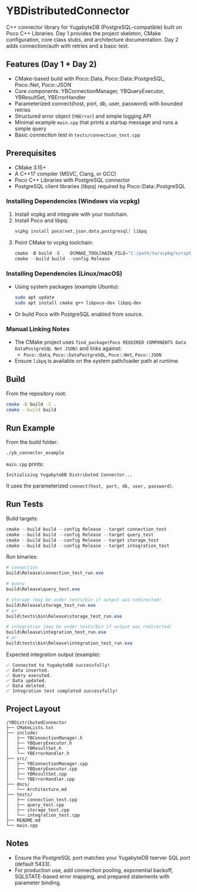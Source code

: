 # YBDistributedConnector

C++ connector library for YugabyteDB (PostgreSQL-compatible) built on Poco C++ Libraries. Day 1 provides the project skeleton, CMake configuration, core class stubs, and architecture documentation. Day 2 adds connection/auth with retries and a basic test.

## Features (Day 1 + Day 2)
- CMake-based build with Poco::Data, Poco::Data::PostgreSQL, Poco::Net, Poco::JSON
- Core components: YBConnectionManager, YBQueryExecutor, YBResultSet, YBErrorHandler
- Parameterized connect(host, port, db, user, password) with bounded retries
- Structured error object (`YBError`) and simple logging API
- Minimal example `main.cpp` that prints a startup message and runs a simple query
- Basic connection test in `tests/connection_test.cpp`

## Prerequisites
- CMake 3.15+
- A C++17 compiler (MSVC, Clang, or GCC)
- Poco C++ Libraries with PostgreSQL connector
- PostgreSQL client libraries (libpq) required by Poco::Data::PostgreSQL

### Installing Dependencies (Windows via vcpkg)
1. Install vcpkg and integrate with your toolchain.
2. Install Poco and libpq:
   ```powershell
   vcpkg install poco[net,json,data,postgresql] libpq
   ```
3. Point CMake to vcpkg toolchain:
   ```powershell
   cmake -B build -S . -DCMAKE_TOOLCHAIN_FILE="C:/path/to/vcpkg/scripts/buildsystems/vcpkg.cmake"
   cmake --build build --config Release
   ```

### Installing Dependencies (Linux/macOS)
- Using system packages (example Ubuntu):
  ```bash
  sudo apt update
  sudo apt install cmake g++ libpoco-dev libpq-dev
  ```
- Or build Poco with PostgreSQL enabled from source.

### Manual Linking Notes
- The CMake project uses `find_package(Poco REQUIRED COMPONENTS Data DataPostgreSQL Net JSON)` and links against:
  - `Poco::Data`, `Poco::DataPostgreSQL`, `Poco::Net`, `Poco::JSON`
- Ensure `libpq` is available on the system path/loader path at runtime.

## Build
From the repository root:
```bash
cmake -B build -S .
cmake --build build
```

## Run Example
From the build folder:
```bash
./yb_connector_example
```
`main.cpp` prints:
```
Initializing YugabyteDB Distributed Connector...
```
It uses the parameterized `connect(host, port, db, user, password)`.

## Run Tests
Build targets:
```powershell
cmake --build build --config Release --target connection_test
cmake --build build --config Release --target query_test
cmake --build build --config Release --target storage_test
cmake --build build --config Release --target integration_test
```
Run binaries:
```powershell
# connection
build\Release\connection_test_run.exe

# query
build\Release\query_test.exe

# storage (may be under tests/bin if output was redirected)
build\Release\storage_test_run.exe
# or
build\tests\bin\Release\storage_test_run.exe

# integration (may be under tests/bin if output was redirected)
build\Release\integration_test_run.exe
# or
build\tests\bin\Release\integration_test_run.exe
```
Expected integration output (example):
```
✅ Connected to YugabyteDB successfully!
✅ Data inserted.
✅ Query executed.
✅ Data updated.
✅ Data deleted.
✅ Integration test completed successfully!
```

## Project Layout
```
/YBDistributedConnector
├── CMakeLists.txt
├── include/
│   ├── YBConnectionManager.h
│   ├── YBQueryExecutor.h
│   ├── YBResultSet.h
│   └── YBErrorHandler.h
├── src/
│   ├── YBConnectionManager.cpp
│   ├── YBQueryExecutor.cpp
│   ├── YBResultSet.cpp
│   └── YBErrorHandler.cpp
├── docs/
│   └── Architecture.md
├── tests/
│   ├── connection_test.cpp
│   ├── query_test.cpp
│   ├── storage_test.cpp
│   └── integration_test.cpp
├── README.md
└── main.cpp
```

## Notes
- Ensure the PostgreSQL port matches your YugabyteDB tserver SQL port (default 5433).
- For production use, add connection pooling, exponential backoff, SQLSTATE-based error mapping, and prepared statements with parameter binding.
